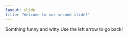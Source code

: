 ```yaml
---
layout: slide
title: "Welcome to our second slide!"
---
```

Somthing funny and witty
Use the left arrow to go back!
